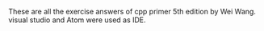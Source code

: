 These are all the exercise answers of cpp primer 5th edition by Wei Wang. visual studio and Atom were used as IDE. 
